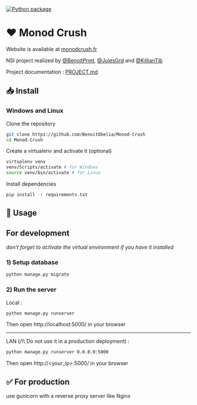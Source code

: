 [![Python package](https://github.com/BenoitObelia/Monod-Crush/actions/workflows/test.yml/badge.svg)](https://github.com/BenoitObelia/Monod-Crush/actions/workflows/test.yml)

# ♥️ Monod Crush

Website is available at [monodcrush.fr](https://monodcrush.fr)

NSI project realized by [@BenoitPrmt](https://github.com/BenoitPrmt), [@JulesGrd](https://github.com/JulesGrd) and [@KillianTib](https://github.com/KillianTib)


Project documentation : [PROJECT.md](./PROJECT.md)

## 📥 Install

### Windows and Linux

Clone the repository
```bash
git clone https://github.com/BenoitObelia/Monod-Crush
cd Monod-Crush
```

Create a virtualenv and activate it (optional)
```bash
virtualenv venv
venv/Scripts/activate # for Windows
source venv/bin/activate # for Linux
```

Install dependencies
```bash
pip install -r requirements.txt
```

## 🧰 Usage

## For development
*don't forget to activate the virtual environment if you have it installed*

### 1) Setup database

```bash
python manage.py migrate
```

### 2) Run the server

Local :
```bash
python manage.py runserver
```
Then open http://localhost:5000/ in your browser

---
LAN (/!\ Do not use it in a production deployment) :
```bash
python manage.py runserver 0.0.0.0:5000
```
Then open http://<your_ip>:5000/ in your browser

## ✅ For production

use gunicorn with a reverse proxy server like Nginx
